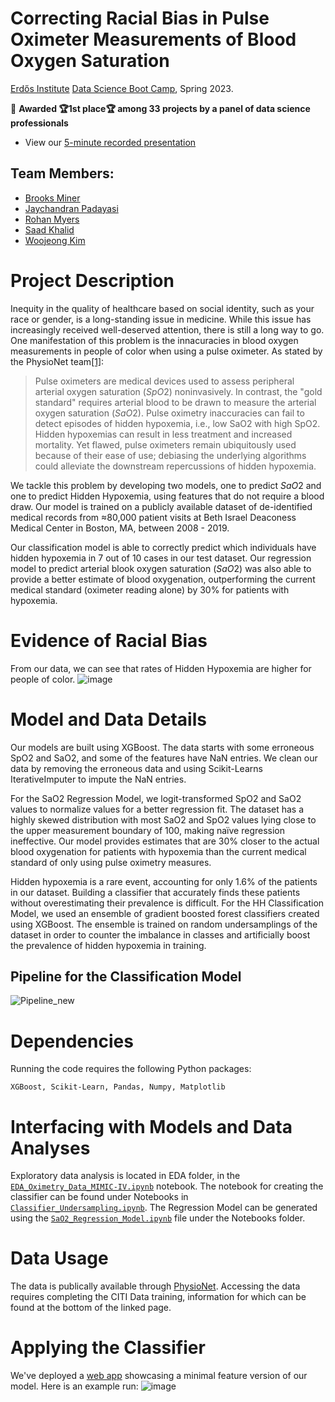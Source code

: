# Correcting Racial Bias in Pulse Oximeter Measurements of Blood Oxygen Saturation
[Erdős Institute](https://www.erdosinstitute.org/) [Data Science Boot Camp](https://www.erdosinstitute.org/programs/spring-2023/data-science-boot-camp), Spring 2023.

🎉 **Awarded 🏆1st place🏆 among 33 projects by a panel of data science professionals**
- View our [5-minute recorded presentation](https://www.erdosinstitute.org/project-database/spring-2023/data-science-boot-camp/correcting-racial-bias-in-measurement-of-blood-oxygen-saturation)

## Team Members:
- [Brooks Miner](https://www.linkedin.com/in/brooks-miner/)
- [Jaychandran Padayasi](https://www.linkedin.com/in/jaychandran-padayasi/)
- [Rohan Myers](https://www.linkedin.com/in/rohanmyers/)
- [Saad Khalid](https://www.linkedin.com/in/saad-khalid-9b31b3125/)
- [Woojeong Kim](https://www.linkedin.com/in/woojeongkim1123/)

# Project Description

Inequity in the quality of healthcare based on social identity, such as your race or gender, is a long-standing issue in medicine. While this issue has increasingly received well-deserved attention, there is still a long way to go. One manifestation of this problem is the innacuracies in blood oxygen measurements in people of color when using a pulse oximeter. As stated by the PhysioNet team[[1]](https://physionet.org/content/mit-critical-datathon-2023/1.0.0/):

>Pulse oximeters are medical devices used to assess peripheral arterial oxygen saturation $(SpO2)$ noninvasively. In contrast, the "gold standard" requires arterial blood to be drawn to measure the arterial oxygen saturation $(SaO2)$. Pulse oximetry inaccuracies can fail to detect episodes of hidden hypoxemia, i.e., low SaO2 with high SpO2. Hidden hypoxemias can result in less treatment and increased mortality. Yet flawed, pulse oximeters remain ubiquitously used because of their ease of use; debiasing the underlying algorithms could alleviate the downstream repercussions of hidden hypoxemia.<br>

We tackle this problem by developing two models, one to predict $SaO2$ and one to predict Hidden Hypoxemia, using features that do not require a blood draw. Our model is trained on a publicly available dataset of de-identified medical records from ≈80,000 patient visits at Beth Israel Deaconess Medical Center in Boston, MA, between 2008 - 2019.<br>

Our classification model is able to correctly predict which individuals have hidden hypoxemia in 7 out of 10 cases in our test dataset. Our regression model to predict arterial blook oxygen saturation ($SaO2$) was also able to provide a better estimate of blood oxygenation, outperforming the current medical standard (oximeter reading alone) by 30% for patients with hypoxemia.<br>

# Evidence of Racial Bias
From our data, we can see that rates of Hidden Hypoxemia are higher for people of color.
![image](https://github.com/brooksminer/pulse-ox-correction/assets/12636792/07c8aba1-953b-4dc2-8baa-98aa485cb1ba)

# Model and Data Details
Our models are built using XGBoost. The data starts with some erroneous SpO2 and SaO2, and some of the features have NaN entries. We clean our data by removing the erroneous data and using Scikit-Learns IterativeImputer to impute the NaN entries. <br>

For the SaO2 Regression Model, we logit-transformed SpO2 and SaO2 values to normalize values for a better regression fit. The dataset has a highly skewed distribution with most SaO2 and SpO2 values lying close to the upper measurement boundary of 100, making naïve regression ineffective. Our model provides estimates that are 30% closer to the actual blood oxygenation for patients with hypoxemia than the current medical standard of only using pulse oximetry measures. <br>

Hidden hypoxemia is a rare event, accounting for only 1.6% of the patients in our dataset. Building a classifier that accurately finds these patients without overestimating their prevalence is difficult. For the HH Classification Model, we used an ensemble of gradient boosted forest classifiers created using XGBoost. The ensemble is trained on random undersamplings of the dataset in order to counter the imbalance in classes and artificially boost the prevalence of hidden hypoxemia in training.

## Pipeline for the Classification Model<br>
![Pipeline_new](https://github.com/brooksminer/pulse-ox-correction/assets/69217005/e387815c-5223-4c55-b2de-cc5c52af731d)

# Dependencies
Running the code requires the following Python packages: 
```
XGBoost, Scikit-Learn, Pandas, Numpy, Matplotlib
```
# Interfacing with Models and Data Analyses
Exploratory data analysis is located in EDA folder, in the [`EDA_Oximetry_Data_MIMIC-IV.ipynb`](https://github.com/brooksminer/pulse-ox-correction/blob/main/EDA/EDA_Oximetry_Data_MIMIC-IV.ipynb) notebook. The notebook for creating the classifier can be found under Notebooks in [`Classifier_Undersampling.ipynb`](https://github.com/brooksminer/pulse-ox-correction/blob/main/Notebooks/Classifier_Undersampling.ipynb). The Regression Model can be generated using the [`SaO2_Regression_Model.ipynb`](https://github.com/brooksminer/pulse-ox-correction/blob/main/Notebooks/SaO2_Regression_Model.ipynb) file under the Notebooks folder. 

# Data Usage
The data is publically available through [PhysioNet](https://physionet.org/content/mit-critical-datathon-2023/1.0.0/). Accessing the data requires completing the CITI Data training, information for which can be found at the bottom of the linked page. 

# Applying the Classifier
We've deployed a [web app](https://huggingface.co/spaces/zonova/pulse_ox) showcasing a minimal feature version of our model. 
Here is an example run:
![image](https://github.com/brooksminer/pulse-ox-correction/assets/12636792/6d3e09bb-4778-4b4d-aa76-dfb59e185eb4)

